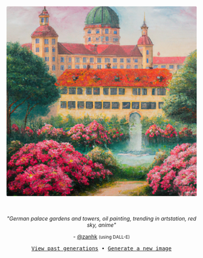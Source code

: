 
<div align="center">
  <a href="https://zank.it" target="_blank"><img src="https://raw.githubusercontent.com/zanhk/zanhk/main/images/111.png" width="1024px"></a>
  <br>
  <br>
  <br>
  <p class="has-text-grey"><i>"German palace gardens and towers, oil painting, trending in artstation, red sky, anime"</i></p>
  <p class="has-text-grey"> - <a href="https://github.com/zanhk" target="_blank">@zanhk</a> <small>(using DALL-E)</small></p>
  <p><samp><a href="https://github.com/zanhk/zanhk/tree/main/images">View past generations</a>  •  <a href="https://github.com/zanhk/zanhk/discussions/new?category=prompt">Generate a new image</a></samp></p>
</div>